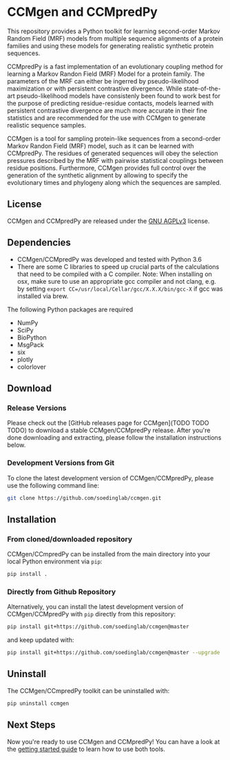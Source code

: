 # CCMgen and CCMpredPy

This repository provides a Python toolkit for learning second-order Markov Random Field (MRF) models from multiple sequence alignments of a protein families and using these models for generating realistic synthetic protein sequences. 

CCMpredPy is a fast implementation of an evolutionary coupling method for learning a Markov Randon Field (MRF) Model for a protein family. The parameters of the MRF can either be ingerred by pseudo-likelihood maximization or with persistent contrastive divergence.
While state-of-the-art pseudo-likelihood models have consistenly been found to work best for the purpose of predicting residue-residue contacts, models learned with persistent contrastive divergence are much more accurate in their fine statistics and are recommended for the use with CCMgen to generate realistic sequence samples.

CCMgen is a tool for sampling protein-like sequences from a second-order Markov Randon Field (MRF) model, such as it can be learned with CCMpredPy. The residues of generated sequences will obey the selection pressures described by the MRF with pairwise statistical couplings between residue positions. Furthermore, CCMgen provides full control over the generation of the synthetic alignment by allowing to specify the evolutionary times and phylogeny along which the sequences are sampled.

## License

CCMgen and CCMpredPy are released under the [GNU AGPLv3](https://choosealicense.com/licenses/agpl-3.0/) license.

## Dependencies

- CCMgen/CCMpredPy was developed and tested with Python 3.6
- There are some C libraries to speed up crucial parts of the calculations that need to be compiled with a C compiler.
  Note: When installing on osx, make sure to use an appropriate gcc compiler and not clang, e.g. by setting `export CC=/usr/local/Cellar/gcc/X.X.X/bin/gcc-X` if gcc was installed via brew.

The following Python packages are required

  * NumPy 
  * SciPy
  * BioPython 
  * MsgPack 
  * six 
  * plotly 
  * colorlover 

## Download

### Release Versions
Please check out the [GitHub releases page for CCMgen](TODO TODO TODO) to download a stable CCMgen/CCMpredPy release. After you're done downloading and extracting, please follow the installation instructions below.

### Development Versions from Git

To clone the latest development version of CCMgen/CCMpredPy, please use the following command line:

```bash
git clone https://github.com/soedinglab/ccmgen.git
```

## Installation

### From cloned/downloaded repository

CCMgen/CCmpredPy can be installed from the main directory into your local Python environment via `pip`:

```bash
pip install .
```

### Directly from Github Repository
  
Alternatively, you can install the latest development version of CCMgen/CCMpredPy with `pip` directly from this repository:

```bash
pip install git+https://github.com/soedinglab/ccmgen@master
```
and keep updated with:

```bash
pip install git+https://github.com/soedinglab/ccmgen@master --upgrade
```
## Uninstall

The CCMgen/CCmpredPy toolkit can be uninstalled with:

```bash
pip uninstall ccmgen
```



## Next Steps
Now you're ready to use CCMgen and CCMpredPy! You can have a look at the [getting started guide](https://github.com/soedinglab/CCMgen/wiki/Getting-Started-with-CCMgen-and-CCMpredPy) to learn how to use both tools.
